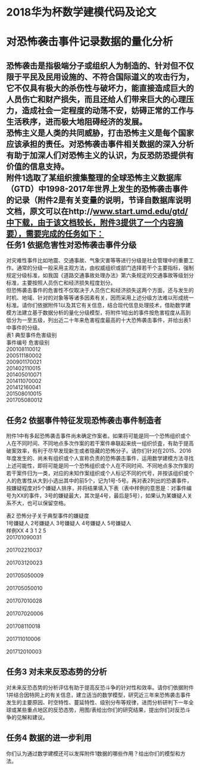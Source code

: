 # 2018华为杯数学建模代码及论文
对恐怖袭击事件记录数据的量化分析
=================================

恐怖袭击是指极端分子或组织人为制造的、针对但不仅限于平民及民用设施的、不符合国际道义的攻击行为，它不仅具有极大的杀伤性与破坏力，能直接造成巨大的人员伤亡和财产损失，而且还给人们带来巨大的心理压力，造成社会一定程度的动荡不安，妨碍正常的工作与生活秩序，进而极大地阻碍经济的发展。<br> 
恐怖主义是人类的共同威胁，打击恐怖主义是每个国家应该承担的责任。对恐怖袭击事件相关数据的深入分析有助于加深人们对恐怖主义的认识，为反恐防恐提供有价值的信息支持。<br> 
附件1选取了某组织搜集整理的全球恐怖主义数据库（GTD）中1998-2017年世界上发生的恐怖袭击事件的记录（附件2是有关变量的说明，节译自数据库说明文档，原文可以在http://www.start.umd.edu/gtd/中下载，由于该文档较长，附件3提供了一个内容摘要），需要完成的任务如下：<br> 
任务1 依据危害性对恐怖袭击事件分级
-----------------------------------
对灾难性事件比如地震、交通事故、气象灾害等等进行分级是社会管理中的重要工作。通常的分级一般采用主观方法，由权威组织或部门选择若干个主要指标，强制规定分级标准，如我国《道路交通事故处理办法》第六条规定的交通事故等级划分标准，主要按照人员伤亡和经济损失程度划分。<br> 
但恐怖袭击事件的危害性不仅取决于人员伤亡和经济损失这两个方面，还与发生的时机、地域、针对的对象等等诸多因素有关，因而采用上述分级方法难以形成统一标准。请你们依据附件1以及其它有关信息，结合现代信息处理技术，借助数学建模方法建立基于数据分析的量化分级模型，将附件1给出的事件按危害程度从高到低分为一至五级，列出近二十年来危害程度最高的十大恐怖袭击事件，并给出表1中事件的分级。<br> 
表1 典型事件危害级别<br> 
事件编号	       危害级别<br> 
200108110012	<br> 
200511180002	<br> 
200901170021	<br> 
201402110015	<br> 
201405010071	<br> 
201411070002	<br> 
201412160041	<br> 
201508010015	<br> 
201705080012	<br> 



任务2 依据事件特征发现恐怖袭击事件制造者
------------------------------------------
附件1中有多起恐怖袭击事件尚未确定作案者。如果将可能是同一个恐怖组织或个人在不同时间、不同地点多次作案的若干案件串联起来统一组织侦査，有助于提高破案效率，有利于尽早发现新生或者隐藏的恐怖分子。请你们针对在2015、2016年度发生的、尚未有组织或个人宣称负责的恐怖袭击事件，运用数学建模方法寻找上述可能性，即将可能是同一个恐怖组织或个人在不同时间、不同地点多次作案的若干案件归为一类，对应的未知作案组织或个人标记不同的代号，并按该组织或个人的危害性从大到小选出其中的前5个，记为1号-5号。再对表2列出的恐袭事件，按嫌疑程度对5个嫌疑人排序，并将结果填入下表（表中样例的意思是：对事件编号为XX的事件，3号的嫌疑最大，其次是4号，最后是5号），如果认为某嫌疑人关系不大，也可以保留空格。<br> 

表2 恐怖分子关于典型事件的嫌疑度<br> 
 	          1号嫌疑人	2号嫌疑人	3号嫌疑人	4号嫌疑人	5号嫌疑人<br> 
样例XX         	4	       3	        1	       2        	5<br> 
201701090031		<br> 			
201702210037		<br> 			
201703120023				<br> 	
201705050009			<br> 		
201705050010		<br> 			
201707010028		<br> 			
201707020006		<br> 			
201708110018		<br> 			
201711010006		<br> 			
201712010003		<br> 			




任务3 对未来反恐态势的分析
------------------------------
对未来反恐态势的分析评估有助于提高反恐斗争的针对性和效率。请你们依据附件1并结合因特网上的有关信息，建立适当的数学模型，研究近三年来恐怖袭击事件发生的主要原因、时空特性、蔓延特性、级别分布等规律，进而分析研判下一年全球或某些重点地区的反恐态势，用图/表给出你们的研究结果，提出你们对反恐斗争的见解和建议。<br> 



任务4 数据的进一步利用
--------------------------
你们认为通过数学建模还可以发挥附件1数据的哪些作用？给出你们的模型和方法。<br> 




